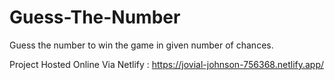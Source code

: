 # Guess-The-Number
Guess the number to win the game in given number of chances.

Project Hosted Online Via Netlify :
https://jovial-johnson-756368.netlify.app/
